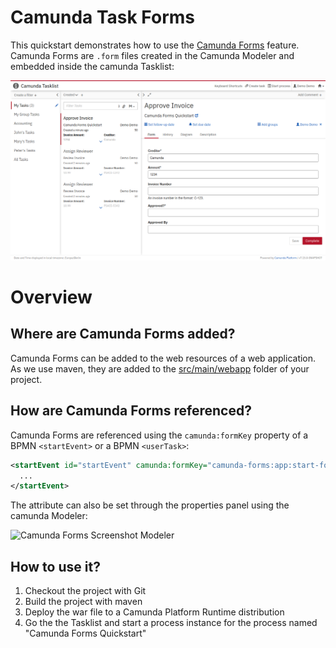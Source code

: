 # Camunda Task Forms

This quickstart demonstrates how to use the [Camunda Forms][5] feature. Camunda Forms are `.form` files created in the Camunda Modeler and embedded inside the camunda Tasklist:

![Camunda Forms Screenshot][1]

# Overview

## Where are Camunda Forms added?

Camunda Forms can be added to the web resources of a web application. As we use maven, they are added to the [src/main/webapp][4] folder of your project.

## How are Camunda Forms referenced?

Camunda Forms are referenced using the `camunda:formKey` property of a BPMN `<startEvent>` or a BPMN `<userTask>`:

```xml
<startEvent id="startEvent" camunda:formKey="camunda-forms:app:start-form.form" name="Invoice Received">
  ...
</startEvent>
```

The attribute can also be set through the properties panel using the camunda Modeler:

![Camunda Forms Screenshot Modeler][2]

## How to use it?

1. Checkout the project with Git
2. Build the project with maven
3. Deploy the war file to a Camunda Platform Runtime distribution
4. Go the the Tasklist and start a process instance for the process named "Camunda Forms Quickstart"

[1]: docs/screenshot.png
[2]: docs/screenshot-modeler.png
[3]: src/main/webapp/start-form.html
[4]: src/main/webapp
[5]: https://docs.camunda.org/manual/7.16/user-guide/task-forms/#camunda-task-forms
